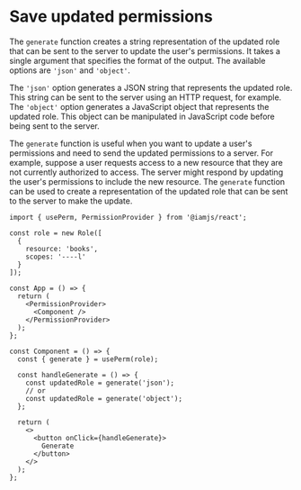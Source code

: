# Save updated permissions

The `generate` function creates a string representation of the updated role that can be sent to the server to update the user's permissions. It takes a single argument that specifies the format of the output. The available options are `'json'` and `'object'`.

The `'json'` option generates a JSON string that represents the updated role. This string can be sent to the server using an HTTP request, for example. The `'object'` option generates a JavaScript object that represents the updated role. This object can be manipulated in JavaScript code before being sent to the server.

The `generate` function is useful when you want to update a user's permissions and need to send the updated permissions to a server. For example, suppose a user requests access to a new resource that they are not currently authorized to access. The server might respond by updating the user's permissions to include the new resource. The `generate` function can be used to create a representation of the updated role that can be sent to the server to make the update.

```tsx
import { usePerm, PermissionProvider } from '@iamjs/react'; 

const role = new Role([
  {
    resource: 'books',
    scopes: '----l'
  }
]);

const App = () => {
  return (
    <PermissionProvider>
      <Component />
    </PermissionProvider>
  );
};

const Component = () => {
  const { generate } = usePerm(role);

  const handleGenerate = () => {
    const updatedRole = generate('json');
    // or
    const updatedRole = generate('object');
  };

  return (
    <>
      <button onClick={handleGenerate}>
        Generate
      </button>
    </>
  );
};
```
